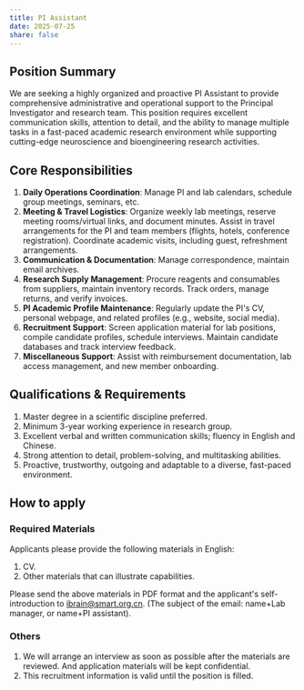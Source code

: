 ```yaml
---
title: PI Assistant
date: 2025-07-25
share: false
---
```

<!--more-->

## Position Summary
We are seeking a highly organized and proactive PI Assistant to provide comprehensive administrative and operational support to the Principal Investigator and research team. This position requires excellent communication skills, attention to detail, and the ability to manage multiple tasks in a fast-paced academic research environment while supporting cutting-edge neuroscience and bioengineering research activities.

## Core Responsibilities
1. **Daily Operations Coordination**: Manage PI and lab calendars, schedule group meetings, seminars, etc.
2. **Meeting & Travel Logistics**: Organize weekly lab meetings, reserve meeting rooms/virtual links, and document minutes. Assist in travel arrangements for the PI and team members (flights, hotels, conference registration). Coordinate academic visits, including guest, refreshment arrangements.
3. **Communication & Documentation**: Manage correspondence, maintain email archives.
4. **Research Supply Management**: Procure reagents and consumables from suppliers, maintain inventory records. Track orders, manage returns, and verify invoices.
5. **PI Academic Profile Maintenance**: Regularly update the PI's CV, personal webpage, and related profiles (e.g., website, social media).
6. **Recruitment Support**: Screen application material for lab positions, compile candidate profiles, schedule interviews. Maintain candidate databases and track interview feedback.
7. **Miscellaneous Support**: Assist with reimbursement documentation, lab access management, and new member onboarding.

## Qualifications & Requirements
1. Master degree in a scientific discipline preferred.
2. Minimum 3-year working experience in research group.
3. Excellent verbal and written communication skills; fluency in English and Chinese.
4. Strong attention to detail, problem-solving, and multitasking abilities.
5. Proactive, trustworthy, outgoing and adaptable to a diverse, fast-paced environment.

## How to apply

### Required Materials
Applicants please provide the following materials in English:
1. CV.
2. Other materials that can illustrate capabilities.

Please send the above materials in PDF format and the applicant's self-introduction to ibrain@smart.org.cn.
(The subject of the email: name+Lab manager, or name+PI assistant).

### Others
1. We will arrange an interview as soon as possible after the materials are reviewed. And application materials will be kept confidential.
2. This recruitment information is valid until the position is filled.